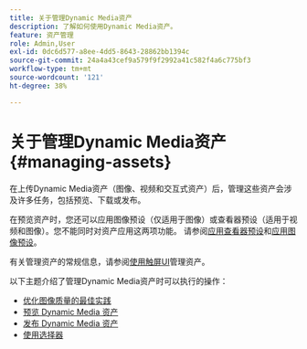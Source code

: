 ```yaml
---
title: 关于管理Dynamic Media资产
description: 了解如何使用Dynamic Media资产。
feature: 资产管理
role: Admin,User
exl-id: 0dc6d577-a8ee-4dd5-8643-28862bb1394c
source-git-commit: 24a4a43cef9a579f9f2992a41c582f4a6c775bf3
workflow-type: tm+mt
source-wordcount: '121'
ht-degree: 38%

---
```


# 关于管理Dynamic Media资产 {#managing-assets}

在上传Dynamic Media资产（图像、视频和交互式资产）后，管理这些资产会涉及许多任务，包括预览、下载或发布。

在预览资产时，您还可以应用图像预设（仅适用于图像）或查看器预设（适用于视频和图像）。您不能同时对资产应用这两项功能。 请参阅[应用查看器预设](viewer-presets.md)和[应用图像预设](image-presets.md)。

有关管理资产的常规信息，请参阅[使用触屏UI](/help/assets/manage-digital-assets.md)管理资产。

以下主题介绍了管理Dynamic Media资产时可以执行的操作：

* [优化图像质量的最佳实践](best-practices-for-optimizing-the-quality-of-your-images.md)
* [预览 Dynamic Media 资产](previewing-assets.md)
* [发布 Dynamic Media 资产](publishing-dynamicmedia-assets.md)
* [使用选择器](working-with-selectors.md)
